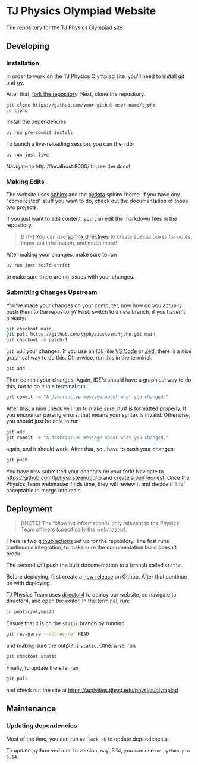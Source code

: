 # TJ Physics Olympiad Website

The repository for the TJ Physics Olympiad site

## Developing

### Installation

In order to work on the TJ Physics Olympiad site, you'll need to install
[git](https://git-scm.com/downloads) and [uv](https://docs.astral.sh/uv/#getting-started).

After that, [fork the repository](https://docs.github.com/en/pull-requests/collaborating-with-pull-requests/working-with-forks/fork-a-repo).
Next, clone the repository.

```bash
git clone https://github.com/your-github-user-name/tjpho
cd tjpho
```

Install the dependencies

```bash
uv run pre-commit install
```

To launch a live-reloading session, you can then do:

```bash
uv run just live
```

Navigate to http://localhost:8000/ to see the docs!

### Making Edits

The website uses [sphinx](https://www.sphinx-doc.org/) and the [pydata](https://pydata-sphinx-theme.readthedocs.io/en/stable/)
sphinx theme. If you have any "complicated" stuff you want to do,
check out the documentation of those two projects.

If you just want to edit content, you can edit the markdown files in the repository.

> \[!TIP\]
> You can use [sphinx directives](https://myst-parser.readthedocs.io/en/latest/syntax/roles-and-directives.html)
> to create special boxes for notes, important information, and much more!

After making your changes, make sure to run

```bash
uv run just build-strict
```

to make sure there are no issues with your changes.

### Submitting Changes Upstream

You've made your changes on your computer, now how do you actually push them to the repository?
First, switch to a new branch, if you haven't already:

```bash
git checkout main
git pull https://github.com/tjphysicsteam/tjpho.git main
git checkout -b patch-1
```

`git add` your changes. If you use an IDE like [VS Code](https://code.visualstudio.com/)
or [Zed](https://zed.dev), there is a nice graphical way to do this. Otherwise, run this in the terminal.

```bash
git add .
```

Then commit your changes. Again, IDE's should have a graphical way to do this, but to do
it in a terminal run:

```bash
git commit -m "A descriptive message about what you changed."
```

After this, a mini check will run to make sure stuff is formatted properly.
If you encounter parsing errors, that means your syntax is invalid.
Otherwise, you should just be able to run

```bash
git add .
git commit -m "A descriptive message about what you changed."
```

again, and it should work. After that, you have to push your changes:

```bash
git push
```

You have now submitted your changes on your fork! Navigate to https://github.com/tjphysicsteam/tjpho
and [create a pull request](https://docs.github.com/en/pull-requests/collaborating-with-pull-requests/proposing-changes-to-your-work-with-pull-requests/creating-a-pull-request-from-a-fork).
Once the Physics Team webmaster finds time, they will review it and decide if it is acceptable to
merge into main.

## Deployment

> \[!NOTE\]
> The following information is only relevant to the Physics Team officers (specifically the webmaster).

There is two [github actions](https://docs.github.com/en/actions/about-github-actions/understanding-github-actions)
set up for the repository. The first runs continuous integration, to make sure the documentation build
doesn't break.

The second will push the built documentation to a branch called `static`.

Before deploying, first create a [new release](https://github.com/tjphysicsteam/tjpho/releases)
on Github. After that continue on with deploying.

TJ Physics Team uses [director4](https://director.tjhsst.edu)
to deploy our website, so navigate to director4, and open the editor. In the terminal, run:

```bash
cd public/olympiad
```

Ensure that it is on the `static` branch by running

```bash
git rev-parse --abbrev-ref HEAD
```

and making sure the output is `static`. Otherwise, run

```bash
git checkout static
```

Finally, to update the site, run

```bash
git pull
```

and check out the site at https://activities.tjhsst.edu/physics/olympiad

## Maintenance

### Updating dependencies

Most of the time, you can run `uv lock -U` to update dependencies.

To update python versions to version, say, 3.14, you can use `uv python pin 3.14`.
